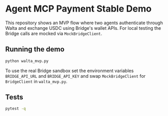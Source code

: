 # Agent MCP Payment Stable Demo

This repository shows an MVP flow where two agents authenticate through Walta and exchange USDC using Bridge's wallet APIs.  For local testing the Bridge calls are mocked via `MockBridgeClient`.

## Running the demo

```bash
python walta_mvp.py
```

To use the real Bridge sandbox set the environment variables `BRIDGE_API_URL` and `BRIDGE_API_KEY` and swap `MockBridgeClient` for `BridgeClient` in `walta_mvp.py`.

## Tests

```bash
pytest -q
```
